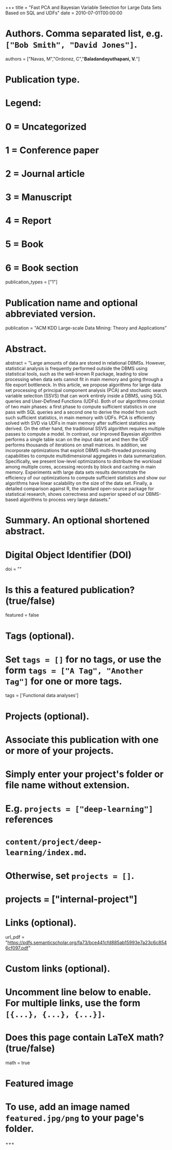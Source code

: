 +++
title = "Fast PCA and Bayesian Variable Selection for Large Data Sets Based on SQL and UDFs"
date = 2010-07-01T00:00:00

# Authors. Comma separated list, e.g. `["Bob Smith", "David Jones"]`.
authors = ["Navas, M","Ordonez, C","**Baladandayuthapani, V.**"]


# Publication type.
# Legend:
# 0 = Uncategorized
# 1 = Conference paper
# 2 = Journal article
# 3 = Manuscript
# 4 = Report
# 5 = Book
# 6 = Book section
publication_types = ["1"]

# Publication name and optional abbreviated version.
publication = "ACM KDD Large-scale Data Mining: Theory and Applications"

# Abstract.
abstract = "Large amounts of data are stored in relational DBMSs. However, statistical analysis is frequently performed outside the DBMS using statistical tools, such as the well-known R package, leading to slow processing when data sets cannot fit in main memory and going through a file export bottleneck. In this article, we propose algorithms for large data set processing of principal component analysis (PCA) and stochastic search variable selection (SSVS) that can work entirely inside a DBMS, using SQL queries and User-Defined Functions (UDFs). Both of our algorithms consist of two main phases: a first phase to compute sufficient statistics in one pass with SQL queries and a second one to derive the model from such such sufficient statistics, in main memory with UDFs. PCA is efficiently solved with SVD via UDFs in main memory after sufficient statistics are derived. On the other hand, the traditional SSVS algorithm requires multiple passes to compute a model. In contrast, our improved Bayesian algorithm performs a single table scan on the input data set and then the UDF performs thousands of iterations on small matrices. In addition, we incorporate optimizations that exploit DBMS multi-threaded processing capabilities to compute multidimensional aggregates in data summarization. Specifically, we present low-level optimizations to distribute the workload among multiple cores, accessing records by block and caching in main memory. Experiments with large data sets results demonstrate the efficiency of our optimizations to compute sufficient statistics and show our algorithms have linear scalability on the size of the data set. Finally, a detailed comparison against R, the standard open-source package for statistical research, shows correctness and superior speed of our DBMS-based algorithms to process very large datasets."

# Summary. An optional shortened abstract.

# Digital Object Identifier (DOI)
doi = ""

# Is this a featured publication? (true/false)
featured = false

# Tags (optional).
#   Set `tags = []` for no tags, or use the form `tags = ["A Tag", "Another Tag"]` for one or more tags.
tags = ['Functional data analyses']

# Projects (optional).
#   Associate this publication with one or more of your projects.
#   Simply enter your project's folder or file name without extension.
#   E.g. `projects = ["deep-learning"]` references 
#   `content/project/deep-learning/index.md`.
#   Otherwise, set `projects = []`.
# projects = ["internal-project"]

# Links (optional).
 url_pdf = "https://pdfs.semanticscholar.org/fa73/bce441cfd885ab15993e7a23c6c8546cf097.pdf"




# Custom links (optional).
#   Uncomment line below to enable. For multiple links, use the form `[{...}, {...}, {...}]`.

# Does this page contain LaTeX math? (true/false)
math = true

# Featured image
# To use, add an image named `featured.jpg/png` to your page's folder. 
+++

